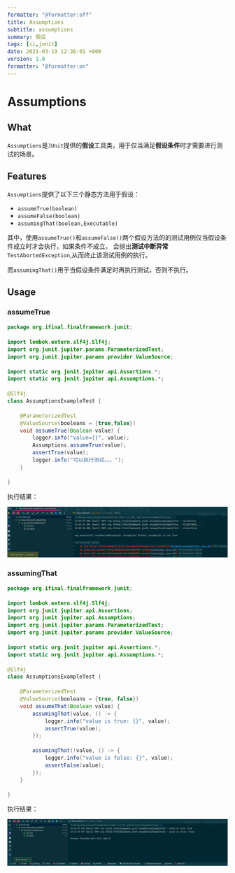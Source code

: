 ```yaml
---
formatter: "@formatter:off"
title: Assumptions
subtitle: assumptions 
summary: 假设 
tags: [ci,junit] 
date: 2021-03-19 12:36:01 +800 
version: 1.0
formatter: "@formatter:on"
---
```


# Assumptions

## What

`Assumptions`是`JUnit`提供的**假设**工具类，用于仅当满足**假设条件**时才需要进行测试的场景。

## Features

`Assumptions`提供了以下三个静态方法用于假设：

* `assumeTrue(boolean)`
* `assumeFalse(boolean)`
* `assumingThat(boolean,Executable)`

其中，使用`assumeTrue()`和`assumeFalse()`两个假设方法的的测试用例仅当假设条件成立时才会执行，如果条件不成立，
会抛出**测试中断异常**`TestAbortedException`,从而终止该测试用例的执行。

而`assumingThat()`用于当假设条件满足时再执行测试，否则不执行。

## Usage

### assumeTrue

```java
package org.ifinal.finalframework.junit;

import lombok.extern.slf4j.Slf4j;
import org.junit.jupiter.params.ParameterizedTest;
import org.junit.jupiter.params.provider.ValueSource;

import static org.junit.jupiter.api.Assertions.*;
import static org.junit.jupiter.api.Assumptions.*;

@Slf4j
class AssumptionsExampleTest {

    @ParameterizedTest
    @ValueSource(booleans = {true,false})
    void assumeTrue(Boolean value) {
        logger.info("value={}", value);
        Assumptions.assumeTrue(value);
        assertTrue(value);
        logger.info("可以执行测试。。。");
    }

}

```

执行结果：

![Assumptions.assumeTrue](../../images/ci/junit/Assumptions.assumeTrue.png)

### assumingThat

```java
package org.ifinal.finalframework.junit;

import lombok.extern.slf4j.Slf4j;
import org.junit.jupiter.api.Assertions;
import org.junit.jupiter.api.Assumptions;
import org.junit.jupiter.params.ParameterizedTest;
import org.junit.jupiter.params.provider.ValueSource;

import static org.junit.jupiter.api.Assertions.*;
import static org.junit.jupiter.api.Assumptions.*;

@Slf4j
class AssumptionsExampleTest {

    @ParameterizedTest
    @ValueSource(booleans = {true, false})
    void assumeThat(Boolean value) {
        assumingThat(value, () -> {
            logger.info("value is true: {}", value);
            assertTrue(value);
        });

        assumingThat(!value, () -> {
            logger.info("value is false: {}", value);
            assertFalse(value);
        });
    }

}
```

执行结果：

![Assumptions.assumingThat](../../images/ci/junit/Assumptions.assumingThat.png)